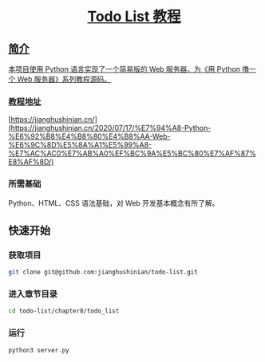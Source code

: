 <h1 align="center">
  <a href="https://jianghushinian.cn/2020/07/17/%E7%94%A8-Python-%E6%92%B8%E4%B8%80%E4%B8%AA-Web-%E6%9C%8D%E5%8A%A1%E5%99%A8-%E7%AC%AC0%E7%AB%A0%EF%BC%9A%E5%BC%80%E7%AF%87%E8%AF%8D/">
  <br>
  Todo List 教程
</h1>

## 简介

本项目使用 Python 语言实现了一个简易版的 Web 服务器，为《用 Python 撸一个 Web 服务器》系列教程源码。

### 教程地址

[https://jianghushinian.cn/](https://jianghushinian.cn/2020/07/17/%E7%94%A8-Python-%E6%92%B8%E4%B8%80%E4%B8%AA-Web-%E6%9C%8D%E5%8A%A1%E5%99%A8-%E7%AC%AC0%E7%AB%A0%EF%BC%9A%E5%BC%80%E7%AF%87%E8%AF%8D/)

### 所需基础

Python、HTML、CSS 语法基础，对 Web 开发基本概念有所了解。

## 快速开始

### 获取项目

```bash
git clone git@github.com:jianghushinian/todo-list.git
```

### 进入章节目录

```bash
cd todo-list/chapter8/todo_list
```

### 运行

```bash
python3 server.py
```
